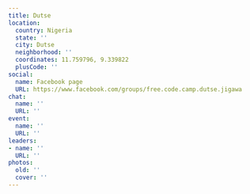 ```yaml
---
title: Dutse
location:
  country: Nigeria
  state: ''
  city: Dutse
  neighborhood: ''
  coordinates: 11.759796, 9.339822
  plusCode: ''
social:
  name: Facebook page
  URL: https://www.facebook.com/groups/free.code.camp.dutse.jigawa
chat:
  name: ''
  URL: ''
event:
  name: ''
  URL: ''
leaders:
- name: ''
  URL: ''
photos:
  old: ''
  cover: ''
---
```

